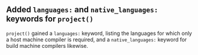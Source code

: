 ## Added `languages:` and `native_languages:` keywords for `project()`

`project()` gained a `languages:` keyword, listing the languages for which
only a host machine compiler is required, and a `native_languages:` keyword for
build machine compilers likewise.
